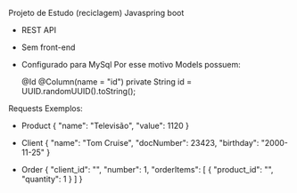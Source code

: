 Projeto de Estudo (reciclagem) Javaspring boot

- REST API
- Sem front-end
- Configurado para MySql
Por esse motivo Models possuem:
    
    @Id
    @Column(name = "id")
    private String id = UUID.randomUUID().toString();
    

Requests Exemplos:
- Product
{
    "name": "Televisão",
    "value": 1120
}

- Client
{
    "name": "Tom Cruise",
    "docNumber": 23423,
    "birthday": "2000-11-25"
}

- Order
 {
  "client_id": "<String UUID>",
  "number": 1,
  "orderItems": [
    { "product_id": "<String UUID>", "quantity": 1 }
  ]
}
